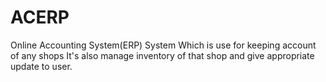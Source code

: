 ACERP
=====

Online Accounting System(ERP) System Which is use for keeping account of any shops It's also manage inventory of that shop and give appropriate update to user.
